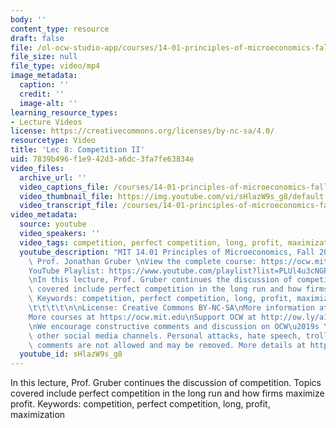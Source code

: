 ```yaml
---
body: ''
content_type: resource
draft: false
file: /ol-ocw-studio-app/courses/14-01-principles-of-microeconomics-fall-2023/1401-lecture08-2023oct02_360p_16_9.mp4
file_size: null
file_type: video/mp4
image_metadata:
  caption: ''
  credit: ''
  image-alt: ''
learning_resource_types:
- Lecture Videos
license: https://creativecommons.org/licenses/by-nc-sa/4.0/
resourcetype: Video
title: 'Lec 8: Competition II'
uid: 7839b496-f1e9-42d3-a6dc-3fa7fe63834e
video_files:
  archive_url: ''
  video_captions_file: /courses/14-01-principles-of-microeconomics-fall-2023/1veDeVvihAKTwJKAIHvygdJhlqp3EP90L_transcript.webvtt
  video_thumbnail_file: https://img.youtube.com/vi/sHlazW9s_g8/default.jpg
  video_transcript_file: /courses/14-01-principles-of-microeconomics-fall-2023/1veDeVvihAKTwJKAIHvygdJhlqp3EP90L_transcript.pdf
video_metadata:
  source: youtube
  video_speakers: ''
  video_tags: competition, perfect competition, long, profit, maximization
  youtube_description: "MIT 14.01 Principles of Microeconomics, Fall 2023 \nInstructor:\
    \ Prof. Jonathan Gruber \nView the complete course: https://ocw.mit.edu/14-01F23\n\
    YouTube Playlist: https://www.youtube.com/playlist?list=PLUl4u3cNGP60V7HxLYRaJMbFzP77bzEjb\n\
    \nIn this lecture, Prof. Gruber continues the discussion of competition. Topics\
    \ covered include perfect competition in the long run and how firms maximize profit.\
    \ Keywords: competition, perfect competition, long, profit, maximization \t\t\t\
    \t\t\t\t\n\nLicense: Creative Commons BY-NC-SA\nMore information at https://ocw.mit.edu/terms\n\
    More courses at https://ocw.mit.edu\nSupport OCW at http://ow.ly/a1If50zVRlQ\n\
    \nWe encourage constructive comments and discussion on OCW\u2019s YouTube and\
    \ other social media channels. Personal attacks, hate speech, trolling, and inappropriate\
    \ comments are not allowed and may be removed. More details at https://ocw.mit.edu/comments."
  youtube_id: sHlazW9s_g8
---
```

In this lecture, Prof. Gruber continues the discussion of competition. Topics covered include perfect competition in the long run and how firms maximize profit. Keywords: competition, perfect competition, long, profit, maximization
